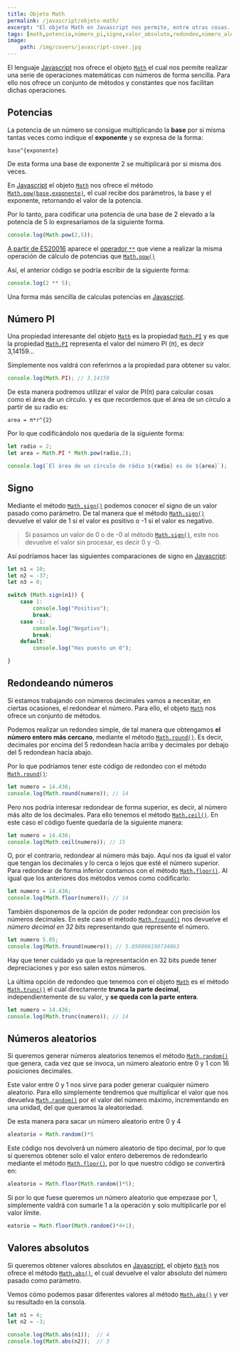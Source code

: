 ```yaml
---
title: Objeto Math
permalink: /javascript/objeto-math/
excerpt: "El objeto Math en Javascript nos permite, entre otras cosas. calcular potencias, conocer el número PI, cambiar el valor de un número, obtener un valor absoluto o un número aleatorio."
tags: [math,potencia,número_pi,signo,valor_absoluto,redondeo,número_aleatorio]
image:
	path: /img/covers/javascript-cover.jpg
---
```


El lenguaje [Javascript](https://www.manualweb.net/javascript/) nos ofrece el objeto [`Math`](https://w3api.com/Javascript/Math/) el cual nos permite realizar una serie de operaciones matemáticas con números de forma sencilla. Para ello nos ofrece un conjunto de métodos y constantes que nos facilitan dichas operaciones.


## Potencias


La potencia de un número se consigue multiplicando la **base** por si misma tantas veces como indique el **exponente** y se expresa de la forma:


```undefined
base^{exponente}
```


De esta forma una base de exponente 2 se multiplicará por si misma dos veces.


En [Javascript](https://www.manualweb.net/javascript/) el objeto [`Math`](https://w3api.com/Javascript/Math/) nos ofrece el método [`Math.pow(base,exponente)`](https://www.w3api.com/Javascript/Math/pow), el cual recibe dos parámetros, la base y el exponente, retornando el valor de la potencia.


Por lo tanto, para codificar una potencia de una base de 2 elevado a la potencia de 5 lo expresaríamos de la siguiente forma.


```javascript
console.log(Math.pow(2,5));
```


[A partir de ES20016](https://www.manualweb.net/javascript/historia-de-javascript/#madurez-javascript) aparece el [operador ](https://www.manualweb.net/javascript/operadores-aritmeticos/)[`**`](https://www.manualweb.net/javascript/operadores-aritmeticos/) que viene a realizar la misma operación de cálculo de potencias que [`Math.pow()`](https://www.w3api.com/Javascript/Math/pow)


Así, el anterior código se podría escribir de la siguiente forma:


```javascript
console.log(2 ** 5);
```


Una forma más sencilla de calculas potencias en [Javascript](https://www.manualweb.net/javascript/).


## Número PI


Una propiedad interesante del objeto [`Math`](https://w3api.com/Javascript/Math/) es la propiedad [`Math.PI`](https://www.w3api.com/Javascript/Math/PI) y es que la propiedad [`Math.PI`](https://www.w3api.com/Javascript/Math/PI) representa el valor del número PI (π), es decir 3,14159…


Simplemente nos valdrá con referirnos a la propiedad para obtener su valor.


```javascript
console.log(Math.PI); // 3,14159
```


De esta manera podremos utilizar el valor de PI(π) para calcular cosas como el área de un círculo. y es que recordemos que el área de un círculo a partir de su radio es:


```undefined
area = π*r^{2}
```


Por lo que codificándolo nos quedaría de la siguiente forma:


```javascript
let radio = 2;
let area = Math.PI * Math.pow(radio,2);

console.log(`El área de un círculo de rádio ${radio} es de ${area}`);
```


## Signo


Mediante el método [`Math.sign()`](https://www.w3api.com/Javascript/Math/sign) podemos conocer el signo de un valor pasado como parámetro. De tal manera que el método [`Math.sign()`](https://www.w3api.com/Javascript/Math/sign) devuelve el valor de 1 si el valor es positivo o -1 si el valor es negativo.


> Si pasamos un valor de 0 o de -0 al método [`Math.sign()`](https://www.w3api.com/Javascript/Math/sign), este nos devuelve el valor sin procesar, es decir 0 y -0.


Así podríamos hacer las siguientes comparaciones de signo en [Javascript](https://www.manualweb.net/javascript/):


```javascript
let n1 = 10;
let n2 = -37;
let n3 = 0;

switch (Math.sign(n1)) {
    case 1:
        console.log("Positivo");
        break;
    case -1: 
        console.log("Negativo");
        break;
    default:
        console.log("Has puesto un 0");

}
```


## Redondeando números


Si estamos trabajando con números decimales vamos a necesitar, en ciertas ocasiones, el redondear el número. Para ello, el objeto [`Math`](https://w3api.com/Javascript/Math/) nos ofrece un conjunto de métodos.


Podemos realizar un redondeo simple, de tal manera que obtengamos **el número entero más cercano**, mediante el método [`Math.round()`](https://www.w3api.com/Javascript/Math/round). Es decir, decimales por encima del 5 redondean hacía arriba y decimales por debajo del 5 redondean hacía abajo.


Por lo que podríamos tener este código de redondeo con el método [`Math.round()`](https://www.w3api.com/Javascript/Math/round):


```javascript
let numero = 14.436;
console.log(Math.round(numero)); // 14
```


Pero nos podría interesar redondear de forma superior, es decir, al número más alto de los decimales. Para ello tenemos el método [`Math.ceil()`](https://www.w3api.com/Javascript/Math/ceil). En este caso el código fuente quedaría de la siguiente manera:


```javascript
let numero = 14.436;
console.log(Math.ceil(numero)); // 15
```


O, por el contrario, redondear al número más bajo. Aquí nos da igual el valor que tengan los decimales y lo cerca o lejos que esté el número superior. Para redondear de forma inferior contamos con el método [`Math.floor()`](https://www.w3api.com/Javascript/Math/floor). Al igual que los anteriores dos métodos vemos como codificarlo:


```javascript
let numero = 14.436;
console.log(Math.floor(numero)); // 14
```


También disponemos de la opción de poder redondear con precisión los números decimales. En este caso el método [`Math.fround()`](https://www.w3api.com/Javascript/Math/fround) nos devuelve el _número decimal en 32 bits_ representando que represente el número.


```javascript
let numero 5.05;
console.log(Math.fround(numero)); // 5.050000190734863
```


Hay que tener cuidado ya que la representación en 32 bits puede tener depreciaciones y por eso salen estos números.


La última opción de redondeo que tenemos con el objeto [`Math`](https://w3api.com/Javascript/Math/) es el método [`Math.trunc()`](https://www.w3api.com/Javascript/Math/trunc) el cual directamente **trunca la parte decimal**, independientemente de su valor, y **se queda con la parte entera**.


```javascript
let numero = 14.436;
console.log(Math.trunc(numero)); // 14
```


## Números aleatorios


Si queremos generar números aleatorios tenemos el método [`Math.random()`](https://www.w3api.com/Javascript/Math/random) que genera, cada vez que se invoca, un número aleatorio entre 0 y 1 con 16 posiciones decimales.


Este valor entre 0 y 1 nos sirve para poder generar cualquier número aleatorio. Para ello simplemente tendremos que multiplicar el valor que nos devuelva [`Math.random()`](https://www.w3api.com/Javascript/Math/random) por el valor del número máximo, incrementando en una unidad, del que queramos la aleatoriedad.


De esta manera para sacar un número aleatorio entre 0 y 4


```javascript
aleatorio = Math.random()*5
```


Este código nos devolverá un número aleatorio de tipo decimal, por lo que si queremos obtener solo el valor entero deberemos de redondearlo mediante el método [`Math.floor()`](https://www.w3api.com/Javascript/Math/floor), por lo que nuestro código se convertirá en:


```javascript
aleatorio = Math.floor(Math.random()*5);
```


Si por lo que fuese queremos un número aleatorio que empezase por 1, simplemente valdrá con sumarle 1 a la operación y solo multiplicarle por el valor límite.


```javascript
eatorio = Math.floor(Math.random()*4+1);
```


## Valores absolutos


Si queremos obtener valores absolutos en [Javascript](https://www.manualweb.net/javascript/), el objeto [`Math`](https://w3api.com/Javascript/Math/) nos ofrece el método [`Math.abs()`](https://www.w3api.com/Javascript/Math/abs), el cual devuelve el valor absoluto del número pasado como parámetro.


Vemos cómo podemos pasar diferentes valores al método [`Math.abs()`](https://www.w3api.com/Javascript/Math/abs) y ver su resultado en la consola.


```javascript
let n1 = 4;
let n2 = -3;

console.log(Math.abs(n1));  // 4
console.log(Math.abs(n2));  // 3
```

